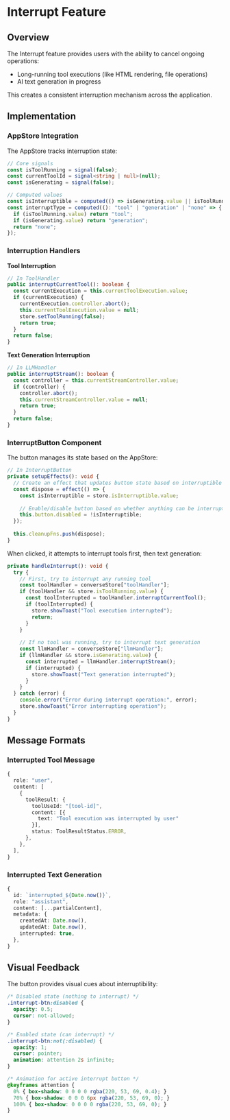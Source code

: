 # Interrupt Feature

## Overview

The Interrupt feature provides users with the ability to cancel ongoing operations:
- Long-running tool executions (like HTML rendering, file operations)
- AI text generation in progress

This creates a consistent interruption mechanism across the application.

## Implementation

### AppStore Integration

The AppStore tracks interruption state:
```typescript
// Core signals
const isToolRunning = signal(false);
const currentToolId = signal<string | null>(null);
const isGenerating = signal(false);

// Computed values
const isInterruptible = computed(() => isGenerating.value || isToolRunning.value);
const interruptType = computed((): "tool" | "generation" | "none" => {
  if (isToolRunning.value) return "tool";
  if (isGenerating.value) return "generation";
  return "none";
});
```

### Interruption Handlers

**Tool Interruption**
```typescript
// In ToolHandler
public interruptCurrentTool(): boolean {
  const currentExecution = this.currentToolExecution.value;
  if (currentExecution) {
    currentExecution.controller.abort();
    this.currentToolExecution.value = null;
    store.setToolRunning(false);
    return true;
  }
  return false;
}
```

**Text Generation Interruption**
```typescript
// In LLMHandler
public interruptStream(): boolean {
  const controller = this.currentStreamController.value;
  if (controller) {
    controller.abort();
    this.currentStreamController.value = null;
    return true;
  }
  return false;
}
```

### InterruptButton Component

The button manages its state based on the AppStore:
```typescript
// In InterruptButton
private setupEffects(): void {
  // Create an effect that updates button state based on interruptible status
  const dispose = effect(() => {
    const isInterruptible = store.isInterruptible.value;
    
    // Enable/disable button based on whether anything can be interrupted
    this.button.disabled = !isInterruptible;
  });
  
  this.cleanupFns.push(dispose);
}
```

When clicked, it attempts to interrupt tools first, then text generation:
```typescript
private handleInterrupt(): void {
  try {
    // First, try to interrupt any running tool
    const toolHandler = converseStore["toolHandler"];
    if (toolHandler && store.isToolRunning.value) {
      const toolInterrupted = toolHandler.interruptCurrentTool();
      if (toolInterrupted) {
        store.showToast("Tool execution interrupted");
        return;
      }
    }
    
    // If no tool was running, try to interrupt text generation
    const llmHandler = converseStore["llmHandler"];
    if (llmHandler && store.isGenerating.value) {
      const interrupted = llmHandler.interruptStream();
      if (interrupted) {
        store.showToast("Text generation interrupted");
      }
    }
  } catch (error) {
    console.error("Error during interrupt operation:", error);
    store.showToast("Error interrupting operation");
  }
}
```

## Message Formats

### Interrupted Tool Message

```typescript
{
  role: "user",
  content: [
    {
      toolResult: {
        toolUseId: "[tool-id]",
        content: [{ 
          text: "Tool execution was interrupted by user" 
        }],
        status: ToolResultStatus.ERROR,
      },
    },
  ],
}
```

### Interrupted Text Generation

```typescript
{
  id: `interrupted_${Date.now()}`,
  role: "assistant",
  content: [...partialContent],
  metadata: {
    createdAt: Date.now(),
    updatedAt: Date.now(),
    interrupted: true,
  },
}
```

## Visual Feedback

The button provides visual cues about interruptibility:

```css
/* Disabled state (nothing to interrupt) */
.interrupt-btn:disabled {
  opacity: 0.5;
  cursor: not-allowed;
}

/* Enabled state (can interrupt) */
.interrupt-btn:not(:disabled) {
  opacity: 1;
  cursor: pointer;
  animation: attention 2s infinite;
}

/* Animation for active interrupt button */
@keyframes attention {
  0% { box-shadow: 0 0 0 0 rgba(220, 53, 69, 0.4); }
  70% { box-shadow: 0 0 0 6px rgba(220, 53, 69, 0); }
  100% { box-shadow: 0 0 0 0 rgba(220, 53, 69, 0); }
}
```